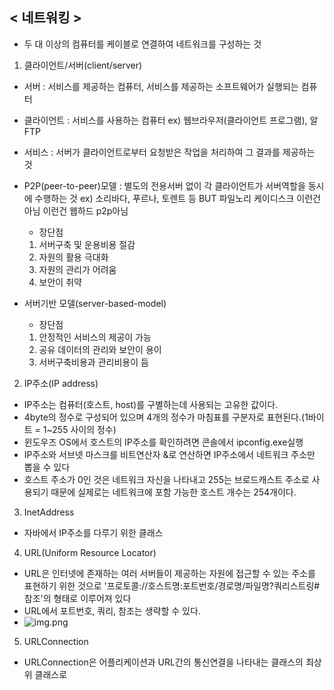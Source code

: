 ## < 네트워킹 >
- 두 대 이상의 컴퓨터를 케이블로 연결하여 네트워크를 구성하는 것

1. 클라이언트/서버(client/server)
- 서버 : 서비스를 제공하는 컴퓨터, 서비스를 제공하는 소프트웨어가 실행되는 컴퓨터
- 클라이언트 : 서비스를 사용하는 컴퓨터 ex) 웹브라우저(클라이언트 프로그램), 알FTP
- 서비스 : 서버가 클라이언트로부터 요청받은 작업을 처리하여 그 결과를 제공하는 것
- P2P(peer-to-peer)모델 : 별도의 전용서버 없이 각 클라이언트가 서버역할을 동시에 수행하는 것 ex) 소리바다, 푸르나, 토렌트 등 BUT 파일노리 케이디스크 이런건 아님 이런건 웹하드 p2p아님
   - 장단점
   1) 서버구축 및 운용비용 절감
   2) 자원의 활용 극대화
   3) 자원의 관리가 어려움
   4) 보안이 취약

- 서버기반 모델(server-based-model)
  - 장단점
  1) 안정적인 서비스의 제공이 가능
  2) 공유 데이터의 관리와 보안이 용이
  3) 서버구축비용과 관리비용이 듬

2. IP주소(IP address)
- IP주소는 컴퓨터(호스트, host)를 구별하는데 사용되는 고유한 값이다.
- 4byte의 정수로 구성되어 있으며 4개의 정수가 마침표를 구분자로 표현된다.(1바이트 = 1~255 사이의 정수)
- 윈도우즈 OS에서 호스트의 IP주소를 확인하려면 콘솔에서 ipconfig.exe실행
- IP주소와 서브넷 마스크를 비트연산자 &로 연산하면 IP주소에서 네트워크 주소만 뽑을 수 있다
- 호스트 주소가 0인 것은 네트워크 자신을 나타내고 255는 브로드캐스트 주소로 사용되기 때문에 실제로는 네트워크에 포함 가능한 호스트 개수는 254개이다.

3. InetAddress
- 자바에서 IP주소를 다루기 위한 클래스

4. URL(Uniform Resource Locator)
- URL은 인터넷에 존재하는 여러 서버들이 제공하는 자원에 접근할 수 있는 주소를 표현하기 위한 것으로 '프로토콜://호스트명:포트번호/경로명/파일명?쿼리스트링#참조'의 형태로 이루어져 있다
- URL에서 포트번호, 쿼리, 참조는 생략할 수 있다.
- ![img.png](img.png)

5. URLConnection
- URLConnection은 어플리케이션과 URL간의 통신연결을 나타내는 클래스의 최상위 클래스로 

